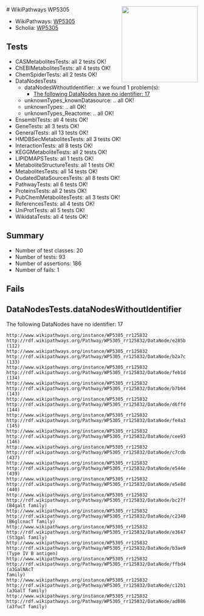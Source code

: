 <img style="float: right; width: 200px" src="https://upload.wikimedia.org/wikipedia/commons/thumb/8/83/Wplogo_with_text_500.png/640px-Wplogo_with_text_500.png" />
# WikiPathways WP5305

* WikiPathways: [WP5305](https://wikipathways.org/pathways/WP5305)
* Scholia: [WP5305](https://scholia.toolforge.org/wikipathways/WP5305)
## Tests
* CASMetabolitesTests: all 2 tests OK!
* ChEBIMetabolitesTests: all 4 tests OK!
* ChemSpiderTests: all 2 tests OK!
* DataNodesTests
    * dataNodesWithoutIdentifier: .x we found 1 problem(s):
        * [The following DataNodes have no identifier: 17](#8792c497)
    * unknownTypes_knownDatasource: .. all OK!
    * unknownTypes: .. all OK!
    * unknownTypes_Reactome: .. all OK!
* EnsemblTests: all 4 tests OK!
* GeneTests: all 3 tests OK!
* GeneralTests: all 13 tests OK!
* HMDBSecMetabolitesTests: all 3 tests OK!
* InteractionTests: all 8 tests OK!
* KEGGMetaboliteTests: all 2 tests OK!
* LIPIDMAPSTests: all 1 tests OK!
* MetaboliteStructureTests: all 1 tests OK!
* MetabolitesTests: all 14 tests OK!
* OudatedDataSourcesTests: all 8 tests OK!
* PathwayTests: all 6 tests OK!
* ProteinsTests: all 2 tests OK!
* PubChemMetabolitesTests: all 3 tests OK!
* ReferencesTests: all 4 tests OK!
* UniProtTests: all 5 tests OK!
* WikidataTests: all 4 tests OK!


## Summary

* Number of test classes: 20
* Number of tests: 93
* Number of assertions: 186
* Number of fails: 1

## Fails

<a name="8792c497" />

## DataNodesTests.dataNodesWithoutIdentifier

The following DataNodes have no identifier: 17
```
http://www.wikipathways.org/instance/WP5305_rr125832 http://rdf.wikipathways.org/Pathway/WP5305_rr125832/DataNode/e285b (112)
http://www.wikipathways.org/instance/WP5305_rr125832 http://rdf.wikipathways.org/Pathway/WP5305_rr125832/DataNode/b2a7c (133)
http://www.wikipathways.org/instance/WP5305_rr125832 http://rdf.wikipathways.org/Pathway/WP5305_rr125832/DataNode/feb1d (134)
http://www.wikipathways.org/instance/WP5305_rr125832 http://rdf.wikipathways.org/Pathway/WP5305_rr125832/DataNode/b7b64 (143)
http://www.wikipathways.org/instance/WP5305_rr125832 http://rdf.wikipathways.org/Pathway/WP5305_rr125832/DataNode/d6ffd (144)
http://www.wikipathways.org/instance/WP5305_rr125832 http://rdf.wikipathways.org/Pathway/WP5305_rr125832/DataNode/fe4a3 (145)
http://www.wikipathways.org/instance/WP5305_rr125832 http://rdf.wikipathways.org/Pathway/WP5305_rr125832/DataNode/cee93 (146)
http://www.wikipathways.org/instance/WP5305_rr125832 http://rdf.wikipathways.org/Pathway/WP5305_rr125832/DataNode/c7cdb (437)
http://www.wikipathways.org/instance/WP5305_rr125832 http://rdf.wikipathways.org/Pathway/WP5305_rr125832/DataNode/e544e (439)
http://www.wikipathways.org/instance/WP5305_rr125832 http://rdf.wikipathways.org/Pathway/WP5305_rr125832/DataNode/e5e8d (440)
http://www.wikipathways.org/instance/WP5305_rr125832 http://rdf.wikipathways.org/Pathway/WP5305_rr125832/DataNode/bc27f (B4galt family)
http://www.wikipathways.org/instance/WP5305_rr125832 http://rdf.wikipathways.org/Pathway/WP5305_rr125832/DataNode/c2340 (B6glcnacT family)
http://www.wikipathways.org/instance/WP5305_rr125832 http://rdf.wikipathways.org/Pathway/WP5305_rr125832/DataNode/e3647 (St3gal family)
http://www.wikipathways.org/instance/WP5305_rr125832 http://rdf.wikipathways.org/Pathway/WP5305_rr125832/DataNode/b3ae9 (Type IV B antigen)
http://www.wikipathways.org/instance/WP5305_rr125832 http://rdf.wikipathways.org/Pathway/WP5305_rr125832/DataNode/ffbd4 (a3GalNAcT
family)
http://www.wikipathways.org/instance/WP5305_rr125832 http://rdf.wikipathways.org/Pathway/WP5305_rr125832/DataNode/c12b1 (a3GalT family)
http://www.wikipathways.org/instance/WP5305_rr125832 http://rdf.wikipathways.org/Pathway/WP5305_rr125832/DataNode/ad086 (a3fucT family)
```

